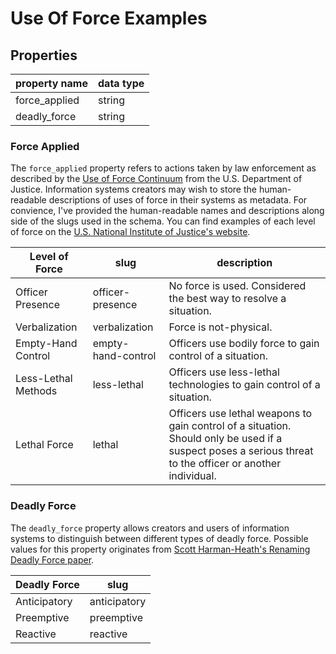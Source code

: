 # Use Of Force Examples

## Properties

| property name | data type |
| --- | --- |
| force_applied | string |
| deadly_force | string |

### Force Applied

The `force_applied` property refers to actions taken by law enforcement as described by the [Use of Force Continuum](https://nij.ojp.gov/topics/articles/use-force-continuum) from the U.S. Department of Justice. Information systems creators may wish to store the human-readable descriptions of uses of force in their systems as metadata. For convience, I've provided the human-readable names and descriptions along side of the slugs used in the schema. You can find examples of each level of force on the [U.S. National Institute of Justice's website](https://nij.ojp.gov/topics/articles/use-force-continuum).

| Level of Force | slug | description |
| --- | --- | --- |
| Officer Presence | officer-presence | No force is used. Considered the best way to resolve a situation. |
| Verbalization | verbalization | Force is not-physical. |
| Empty-Hand Control | empty-hand-control | Officers use bodily force to gain control of a situation. |
| Less-Lethal Methods | less-lethal | Officers use less-lethal technologies to gain control of a situation. |
| Lethal Force | lethal | Officers use lethal weapons to gain control of a situation. Should only be used if a suspect poses a serious threat to the officer or another individual. |

### Deadly Force

The `deadly_force` property allows creators and users of information systems to distinguish between different types of deadly force. Possible values for this property originates from [Scott Harman-Heath's Renaming Deadly Force paper](https://papers.ssrn.com/sol3/papers.cfm?abstract_id=3660954).

| Deadly Force | slug |
| --- | --- |
| Anticipatory | anticipatory  |
| Preemptive | preemptive |
| Reactive | reactive |
